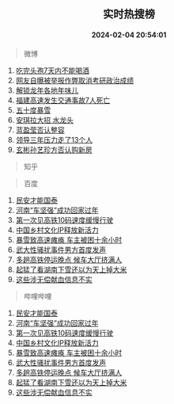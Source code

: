 <div align="center"><h2>实时热搜榜</h2><h4>2024-02-04 20:54:01</h4></div>

> 微博  

1. [吃完头孢7天内不能喝酒](https://s.weibo.com/weibo?q=%23%E5%90%83%E5%AE%8C%E5%A4%B4%E5%AD%A27%E5%A4%A9%E5%86%85%E4%B8%8D%E8%83%BD%E5%96%9D%E9%85%92%23&t=31&band_rank=1&Refer=top)<br />
2. [网友自曝被举报作弊取消考研政治成绩](https://s.weibo.com/weibo?q=%23%E7%BD%91%E5%8F%8B%E8%87%AA%E6%9B%9D%E8%A2%AB%E4%B8%BE%E6%8A%A5%E4%BD%9C%E5%BC%8A%E5%8F%96%E6%B6%88%E8%80%83%E7%A0%94%E6%94%BF%E6%B2%BB%E6%88%90%E7%BB%A9%23&t=31&band_rank=2&Refer=top)<br />
3. [解锁龙年各地年味儿](https://s.weibo.com/weibo?q=%23%E8%A7%A3%E9%94%81%E9%BE%99%E5%B9%B4%E5%90%84%E5%9C%B0%E5%B9%B4%E5%91%B3%E5%84%BF%23&t=31&band_rank=3&Refer=top)<br />
4. [福建高速发生交通事故7人死亡](https://s.weibo.com/weibo?q=%23%E7%A6%8F%E5%BB%BA%E9%AB%98%E9%80%9F%E5%8F%91%E7%94%9F%E4%BA%A4%E9%80%9A%E4%BA%8B%E6%95%857%E4%BA%BA%E6%AD%BB%E4%BA%A1%23&t=31&band_rank=4&Refer=top)<br />
5. [五十度暴雪](https://s.weibo.com/weibo?q=%E4%BA%94%E5%8D%81%E5%BA%A6%E6%9A%B4%E9%9B%AA&t=31&band_rank=5&Refer=top)<br />
6. [安琪拉大招 水龙头](https://s.weibo.com/weibo?q=%E5%AE%89%E7%90%AA%E6%8B%89%E5%A4%A7%E6%8B%9B%20%E6%B0%B4%E9%BE%99%E5%A4%B4&t=31&band_rank=6&Refer=top)<br />
7. [蓝盈莹否认整容](https://s.weibo.com/weibo?q=%23%E8%93%9D%E7%9B%88%E8%8E%B9%E5%90%A6%E8%AE%A4%E6%95%B4%E5%AE%B9%23&t=31&band_rank=7&Refer=top)<br />
8. [领导三年压力走了13个人](https://s.weibo.com/weibo?q=%23%E9%A2%86%E5%AF%BC%E4%B8%89%E5%B9%B4%E5%8E%8B%E5%8A%9B%E8%B5%B0%E4%BA%8613%E4%B8%AA%E4%BA%BA%23&t=31&band_rank=8&Refer=top)<br />
9. [玄彬孙艺珍方否认购新房](https://s.weibo.com/weibo?q=%23%E7%8E%84%E5%BD%AC%E5%AD%99%E8%89%BA%E7%8F%8D%E6%96%B9%E5%90%A6%E8%AE%A4%E8%B4%AD%E6%96%B0%E6%88%BF%23&t=31&band_rank=9&Refer=top)<br />

> 知乎  


> 百度  

1. [民安才能国泰](https://www.baidu.com/s?wd=%E6%B0%91%E5%AE%89%E6%89%8D%E8%83%BD%E5%9B%BD%E6%B3%B0&sa=fyb_news&rsv_dl=fyb_news)<br />
2. [河南“车坚强”成功回家过年](https://www.baidu.com/s?wd=%E6%B2%B3%E5%8D%97%E2%80%9C%E8%BD%A6%E5%9D%9A%E5%BC%BA%E2%80%9D%E6%88%90%E5%8A%9F%E5%9B%9E%E5%AE%B6%E8%BF%87%E5%B9%B4&sa=fyb_news&rsv_dl=fyb_news)<br />
3. [第一次见高铁10码速度缓慢行驶](https://www.baidu.com/s?wd=%E7%AC%AC%E4%B8%80%E6%AC%A1%E8%A7%81%E9%AB%98%E9%93%8110%E7%A0%81%E9%80%9F%E5%BA%A6%E7%BC%93%E6%85%A2%E8%A1%8C%E9%A9%B6&sa=fyb_news&rsv_dl=fyb_news)<br />
4. [中国乡村文化IP释放新活力](https://www.baidu.com/s?wd=%E4%B8%AD%E5%9B%BD%E4%B9%A1%E6%9D%91%E6%96%87%E5%8C%96IP%E9%87%8A%E6%94%BE%E6%96%B0%E6%B4%BB%E5%8A%9B&sa=fyb_news&rsv_dl=fyb_news)<br />
5. [暴雪致高速瘫痪 车主被困十余小时](https://www.baidu.com/s?wd=%E6%9A%B4%E9%9B%AA%E8%87%B4%E9%AB%98%E9%80%9F%E7%98%AB%E7%97%AA+%E8%BD%A6%E4%B8%BB%E8%A2%AB%E5%9B%B0%E5%8D%81%E4%BD%99%E5%B0%8F%E6%97%B6&sa=fyb_news&rsv_dl=fyb_news)<br />
6. [武大性骚扰事件男方首度发声](https://www.baidu.com/s?wd=%E6%AD%A6%E5%A4%A7%E6%80%A7%E9%AA%9A%E6%89%B0%E4%BA%8B%E4%BB%B6%E7%94%B7%E6%96%B9%E9%A6%96%E5%BA%A6%E5%8F%91%E5%A3%B0&sa=fyb_news&rsv_dl=fyb_news)<br />
7. [多趟高铁停运晚点 候车大厅挤满人](https://www.baidu.com/s?wd=%E5%A4%9A%E8%B6%9F%E9%AB%98%E9%93%81%E5%81%9C%E8%BF%90%E6%99%9A%E7%82%B9+%E5%80%99%E8%BD%A6%E5%A4%A7%E5%8E%85%E6%8C%A4%E6%BB%A1%E4%BA%BA&sa=fyb_news&rsv_dl=fyb_news)<br />
8. [起猛了看湖南下雪还以为天上掉大米](https://www.baidu.com/s?wd=%E8%B5%B7%E7%8C%9B%E4%BA%86%E7%9C%8B%E6%B9%96%E5%8D%97%E4%B8%8B%E9%9B%AA%E8%BF%98%E4%BB%A5%E4%B8%BA%E5%A4%A9%E4%B8%8A%E6%8E%89%E5%A4%A7%E7%B1%B3&sa=fyb_news&rsv_dl=fyb_news)<br />
9. [这些涉无偿献血信息不实](https://www.baidu.com/s?wd=%E8%BF%99%E4%BA%9B%E6%B6%89%E6%97%A0%E5%81%BF%E7%8C%AE%E8%A1%80%E4%BF%A1%E6%81%AF%E4%B8%8D%E5%AE%9E&sa=fyb_news&rsv_dl=fyb_news)<br />

> 哔哩哔哩  

1. [民安才能国泰](https://www.baidu.com/s?wd=%E6%B0%91%E5%AE%89%E6%89%8D%E8%83%BD%E5%9B%BD%E6%B3%B0&sa=fyb_news&rsv_dl=fyb_news)<br />
2. [河南“车坚强”成功回家过年](https://www.baidu.com/s?wd=%E6%B2%B3%E5%8D%97%E2%80%9C%E8%BD%A6%E5%9D%9A%E5%BC%BA%E2%80%9D%E6%88%90%E5%8A%9F%E5%9B%9E%E5%AE%B6%E8%BF%87%E5%B9%B4&sa=fyb_news&rsv_dl=fyb_news)<br />
3. [第一次见高铁10码速度缓慢行驶](https://www.baidu.com/s?wd=%E7%AC%AC%E4%B8%80%E6%AC%A1%E8%A7%81%E9%AB%98%E9%93%8110%E7%A0%81%E9%80%9F%E5%BA%A6%E7%BC%93%E6%85%A2%E8%A1%8C%E9%A9%B6&sa=fyb_news&rsv_dl=fyb_news)<br />
4. [中国乡村文化IP释放新活力](https://www.baidu.com/s?wd=%E4%B8%AD%E5%9B%BD%E4%B9%A1%E6%9D%91%E6%96%87%E5%8C%96IP%E9%87%8A%E6%94%BE%E6%96%B0%E6%B4%BB%E5%8A%9B&sa=fyb_news&rsv_dl=fyb_news)<br />
5. [暴雪致高速瘫痪 车主被困十余小时](https://www.baidu.com/s?wd=%E6%9A%B4%E9%9B%AA%E8%87%B4%E9%AB%98%E9%80%9F%E7%98%AB%E7%97%AA+%E8%BD%A6%E4%B8%BB%E8%A2%AB%E5%9B%B0%E5%8D%81%E4%BD%99%E5%B0%8F%E6%97%B6&sa=fyb_news&rsv_dl=fyb_news)<br />
6. [武大性骚扰事件男方首度发声](https://www.baidu.com/s?wd=%E6%AD%A6%E5%A4%A7%E6%80%A7%E9%AA%9A%E6%89%B0%E4%BA%8B%E4%BB%B6%E7%94%B7%E6%96%B9%E9%A6%96%E5%BA%A6%E5%8F%91%E5%A3%B0&sa=fyb_news&rsv_dl=fyb_news)<br />
7. [多趟高铁停运晚点 候车大厅挤满人](https://www.baidu.com/s?wd=%E5%A4%9A%E8%B6%9F%E9%AB%98%E9%93%81%E5%81%9C%E8%BF%90%E6%99%9A%E7%82%B9+%E5%80%99%E8%BD%A6%E5%A4%A7%E5%8E%85%E6%8C%A4%E6%BB%A1%E4%BA%BA&sa=fyb_news&rsv_dl=fyb_news)<br />
8. [起猛了看湖南下雪还以为天上掉大米](https://www.baidu.com/s?wd=%E8%B5%B7%E7%8C%9B%E4%BA%86%E7%9C%8B%E6%B9%96%E5%8D%97%E4%B8%8B%E9%9B%AA%E8%BF%98%E4%BB%A5%E4%B8%BA%E5%A4%A9%E4%B8%8A%E6%8E%89%E5%A4%A7%E7%B1%B3&sa=fyb_news&rsv_dl=fyb_news)<br />
9. [这些涉无偿献血信息不实](https://www.baidu.com/s?wd=%E8%BF%99%E4%BA%9B%E6%B6%89%E6%97%A0%E5%81%BF%E7%8C%AE%E8%A1%80%E4%BF%A1%E6%81%AF%E4%B8%8D%E5%AE%9E&sa=fyb_news&rsv_dl=fyb_news)<br />
